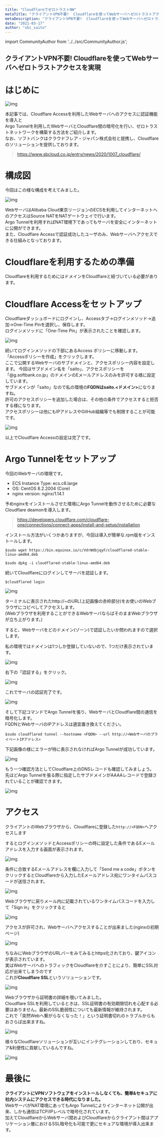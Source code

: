 ```yaml
---
title: "CloudflareでゼロトラストNW"
metaTitle: "クライアントVPN不要!  Cloudflareを使ってWebサーバへゼロトラストアクセスを実現"
metaDescription: "クライアントVPN不要!  Cloudflareを使ってWebサーバへゼロトラストアクセスを実現"
date: "2021-03-17"
author: "sbc_saito"
---
```


import CommunityAuthor from '../../src/CommunityAuthor.js';

## クライアントVPN不要!  Cloudflareを使ってWebサーバへゼロトラストアクセスを実現

# はじめに

![img](https://raw.githubusercontent.com/sbcloud/help/master/content/usecase-3rdParty/3rdParty_images_26006613704024700/20210317113202.png "img")      

本記事では、Cloudflare Accessを利用したWebサーバへのアクセスに認証機能を導入と  
Argo Tunnelを利用したWebサーバとCloudflare間の暗号化を行い、ゼロトラストネットワークを構築する方法をご紹介します。    
なお、ソフトバンクはクラウドフレア・ジャパン株式会社と提携し、Cloudflareのソリューションを提供しております。  

> https://www.sbcloud.co.jp/entry/news/2020/1007_cloudflare/


# 構成図
今回はこの様な構成を考えてみました。    

![img](https://raw.githubusercontent.com/sbcloud/help/master/content/usecase-3rdParty/3rdParty_images_26006613704024700/20210316182815.png "img")      

WebサーバはAlibaba Cloud東京リージョンのECSを利用してインターネットへのアクセスはSource NATをNATゲートウェイで行います。     
Argo Tunnelを利用すればNAT環境下であってもサーバを安全にインターネットに公開ができます。     
また、Cloudflare Accessで認証成功したユーザのみ、Webサーバへアクセスできる仕組みとなっております。     

# Cloudflareを利用するための準備
Cloudflareを利用するためにはドメインをCloudflareと紐づいている必要があります。  

# Cloudflare Accessをセットアップ
Cloudflareダッシュボードにログインし、Accessタブ→ログインメソッド→追加→One-Time Pinを選択し、保存します。  
ログインメソッドに「One-Time Pin」が表示されたことを確認します。

![img](https://raw.githubusercontent.com/sbcloud/help/master/content/usecase-3rdParty/3rdParty_images_26006613704024700/20210316190027.png "img")      


続いてログインメソッドの下部にあるAccess ポリシーに移動します。  
「Accessポリシーを作成」をクリックします。  
ここで公開するWebサーバのサブドメインと、アクセスポリシー内容を設定します。
今回はサブドメイン名を「saito」、アクセスポリシーを「@g.softbank.co.jp」のドメインのEメールアドレスのみを許可する様に設定しています。  
サブドメインが「saito」なので私の環境の<b>FQDNはsaito.<ドメイン></b>になりますね。  
許可のアクセスポリシーを追加した場合は、その他の条件でアクセスすると拒否する様になります。  
アクセスポリシーは他にもIPアドレスやGitHub組織等でも制限することが可能です。  

![img](https://raw.githubusercontent.com/sbcloud/help/master/content/usecase-3rdParty/3rdParty_images_26006613704024700/20210316191547.png "img")      

以上でCloudflare Accessの設定は完了です。



# Argo Tunnelをセットアップ
今回のWebサーバの環境です。

* ECS Instance Type: ecs.c6.large    
* OS: CentOS 8.2.2004 (Core)    
* nginx version: nginx/1.14.1    

予めnginxをインストールさせた環境にArgo Tunnelを動作させるために必要なCloudflare deamonを導入します。  
> https://developers.cloudflare.com/cloudflare-one/connections/connect-apps/install-and-setup/installation


インストール方法がいくつかありますが、今回は導入が簡単な.rpm版をインストールします。

```
$sudo wget https://bin.equinox.io/c/VdrWdbjqyF/cloudflared-stable-linux-amd64.deb

$sudo dpkg -i cloudflared-stable-linux-amd64.deb
```

続いてCloudflareにログインしてサーバを認証します。

```
$cloudflared login
```

     

![img](https://raw.githubusercontent.com/sbcloud/help/master/content/usecase-3rdParty/3rdParty_images_26006613704024700/20210316184114.png "img")      

ターミナルに表示されたhttp://~のURL(上記画像の赤枠部分)をお使いのWebブラウザにコピペしてアクセスします。     
(Webブラウザを利用することができるWebサーバならばそのままWebブラウザが立ち上がります。)     
          
すると、Webサーバをどのドメイン(ゾーン)で認証したいか問われますので選択します。    

私の環境ではドメインは1つしか登録していないので、1つだけ表示されています。      

![img](https://raw.githubusercontent.com/sbcloud/help/master/content/usecase-3rdParty/3rdParty_images_26006613704024700/20210316183751.png "img")      

右下の「認証する」をクリック。     

![img](https://raw.githubusercontent.com/sbcloud/help/master/content/usecase-3rdParty/3rdParty_images_26006613704024700/20210316183758.png "img")      
               
これでサーバの認証完了です。    

![img](https://raw.githubusercontent.com/sbcloud/help/master/content/usecase-3rdParty/3rdParty_images_26006613704024700/20210316183736.png "img")      


そして下記コマンドでArgo Tunnelを張り、WebサーバとCloudflare間の通信を暗号化します。     
FQDNとWebサーバのIPアドレスは適宜置き換えてください。     

```
$sudo cloudflared tunnel --hostname <FQDN> --url http://<WebサーバのプライベートIPアドレス>
```
          
下記画像の様にエラーが特に表示されなければArgo Tunnelが成功しています。          

![img](https://raw.githubusercontent.com/sbcloud/help/master/content/usecase-3rdParty/3rdParty_images_26006613704024700/20210316184844.png "img")      
          
もう一つ確認方法としてCloudflare上のDNSレコードも確認してみましょう。     
先ほどArgo Tunnelを張る際に指定したサブドメインがAAAAレコードで登録されていることが確認できます。          

![img](https://raw.githubusercontent.com/sbcloud/help/master/content/usecase-3rdParty/3rdParty_images_26006613704024700/20210316185348.png "img")      


# アクセス

クライアントのWebブラウザから、Cloudflareに登録した`http://<FQDN>`へアクセスします     

するとログインメソッドとAccessポリシーの時に設定した条件であるEメールアドレスを入力する画面が表示されます。    

![img](https://raw.githubusercontent.com/sbcloud/help/master/content/usecase-3rdParty/3rdParty_images_26006613704024700/20210317140442.png "img")      

条件に合致するEメールアドレスを欄に入力して「Send me a code」ボタンをクリックするとCloudflareから入力したEメールアドレス宛にワンタイムパスコードが送信されます。    

![img](https://raw.githubusercontent.com/sbcloud/help/master/content/usecase-3rdParty/3rdParty_images_26006613704024700/20210316220146.png "img")      


Webブラウザに戻りメール内に記載されているワンタイムパスコードを入力して「Sign in」をクリックすると    

![img](https://raw.githubusercontent.com/sbcloud/help/master/content/usecase-3rdParty/3rdParty_images_26006613704024700/20210317140436.png "img")      


アクセスが許可され、Webサーバへアクセスすることが出来ました(nginxの初期ページ)           

![img](https://raw.githubusercontent.com/sbcloud/help/master/content/usecase-3rdParty/3rdParty_images_26006613704024700/20210316220004.png "img")      

ちなみにWebブラウザのURLバーをみてみるとhttps化されており、鍵アイコンが表示されています。  
実はWebサーバへのトラフィックをCloudflareを介すことにより、簡単にSSL対応が出来てしまうのです      
これが<b>Cloudflare SSL</b>というソリューションです。    

![img](https://raw.githubusercontent.com/sbcloud/help/master/content/usecase-3rdParty/3rdParty_images_26006613704024700/20210316221323.png "img")      

Webブラウザから証明書の詳細を覗いてみました。     
Cloudflare SSLを利用しているときは、SSL証明書の有効期限切れを心配する必要はありません。最新のSSL脆弱性についても最新情報が維持されます。  
これで「突然Webへ繋がらなくなった！」という証明書切れのトラブルからもおさらば出来ますね。      

![img](https://raw.githubusercontent.com/sbcloud/help/master/content/usecase-3rdParty/3rdParty_images_26006613704024700/20210316221331.png "img")      


様々なCloudflareソリューションが互いにインテグレーションしており、セキュア&利便性に貢献しているんですね。   

![img](https://raw.githubusercontent.com/sbcloud/help/master/content/usecase-3rdParty/3rdParty_images_26006613704024700/20210316222954.png "img")      


# 最後に
<b>クライアントにVPNソフトウェアをインストールしなくても、簡単&セキュアに社内システムにアクセスできる時代になりました。</b>  
WebサーバがNAT環境にあってもArgo Tunnelによりインターネット公開が出来、しかも通信はTCP/IPレベルで暗号化されています。     
加えてCloudflareからWebサーバ間およびCloudflareからクライアント間はアプリケーション層におけるSSL暗号化も可能で更にセキュアな環境が導入出来ます。     


 <CommunityAuthor 
    author="斎藤 貴広"
    self_introduction = "2020年からAlibaba Cloudのソリューション開発や技術支援に従事。ネットワークや基盤などのインフラ回りがメイン領域で、最近はゼロトラストセキュリティやWeb系もかじり中。"
    imageUrl="https://raw.githubusercontent.com/sbcloud/help/master/src/components/images/saito.png"
    githubUrl=""
/>


